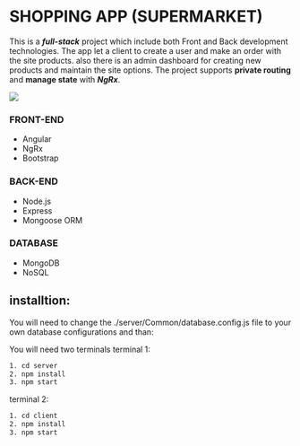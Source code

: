 # SHOPPING APP (SUPERMARKET)
 
This is a ***full-stack*** project which include both Front and Back development technologies.
The app let a client to create a user and make an order with the site products. also there is an admin dashboard for creating new products and maintain the site options.
The project supports __private routing__ and __manage state__ with ***NgRx***.


<img src="https://github.com/eilonALT/VacationsApp/blob/master/readme.JPG">

### FRONT-END
- Angular
- NgRx
- Bootstrap

### BACK-END
- Node.js
- Express
- Mongoose ORM

### DATABASE
- MongoDB
- NoSQL

## installtion:

You will need to change the ./server/Common/database.config.js file to your own database configurations
and than:

You will need two terminals
terminal 1:
```sh
1. cd server
2. npm install
3. npm start
```

terminal 2:
```sh
1. cd client
2. npm install
3. npm start
```